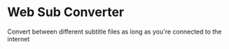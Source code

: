 # Web Sub Converter

Convert between different subtitle files as long as you're connected to the internet

